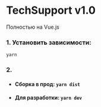 # TechSupport v1.0 
Полностью на Vue.js

### 1. Установить зависимости:
`yarn`

### 2.
- #### Сборка в прод: `yarn dist`
- #### Для разработки: `yarn dev`
